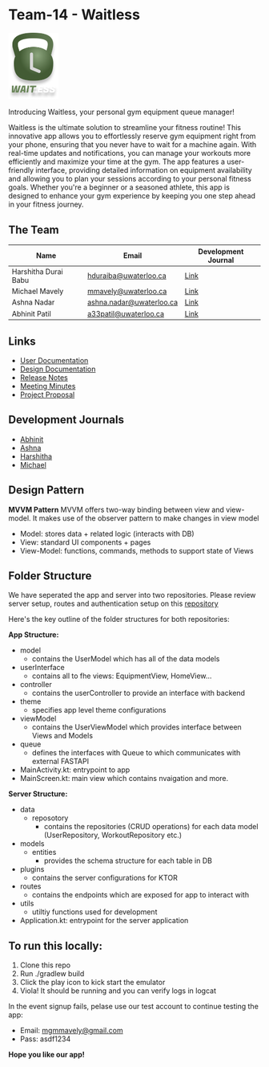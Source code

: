 # Team-14 - Waitless

<img src="app/src/main/res/drawable/splash_logo.png" alt="logo" width="100">

Introducing Waitless, your personal gym equipment queue manager!

Waitless is the ultimate solution to streamline your fitness routine! This innovative app allows you to effortlessly reserve gym equipment right from your phone, ensuring that you never have to wait for a machine again. With real-time updates and notifications, you can manage your workouts more efficiently and maximize your time at the gym. The app features a user-friendly interface, providing detailed information on equipment availability and allowing you to plan your sessions according to your personal fitness goals. Whether you're a beginner or a seasoned athlete, this app is designed to enhance your gym experience by keeping you one step ahead in your fitness journey.

## The Team

| Name | Email | Development Journal |
| -------- | ------ | --- |
|Harshitha Durai Babu|hduraiba@uwaterloo.ca|[Link](../../wikis/Development-Journal:-Harshitha)|
|Michael Mavely|mmavely@uwaterloo.ca|[Link](../../wikis/Development-Journal-:-Michael)|
|Ashna Nadar|ashna.nadar@uwaterloo.ca|[Link](../../wikis/Development-Journal:-Ashna)|
|Abhinit Patil|a33patil@uwaterloo.ca|[Link](../../wikis/Development-Journal:-Abhinit)|


## Links
- [User Documentation](../../wikis/User-Documentation)
- [Design Documentation](../../wikis/Design-Documents)
- [Release Notes](../../wikis/Release-Notes)
- [Meeting Minutes](../../wikis/Meeting-Minutes)
- [Project Proposal](../../wikis/Project-Proposal)


## Development Journals
- [Abhinit](../../wikis/Development-Journal:-Abhinit)
- [Ashna](../../wikis/Development-Journal:-Ashna)
- [Harshitha](../../wikis/Development-Journal:-Harshitha)
- [Michael](../../wikis/Development-Journal:-Michael)

## Design Pattern

**MVVM Pattern**
MVVM offers two-way binding between view and view-model. It makes use of the  observer pattern to make changes in view model
- Model: stores data + related logic (interacts with DB)
- View: standard UI components + pages
- View-Model: functions, commands, methods to support state of Views

## Folder Structure

We have seperated the app and server into two repositories. Please review server setup, routes and authentication setup on this [repository](https://github.com/mgmavely/waitless-server)

Here's the key outline of the folder structures for both repositories:

**App Structure:**
- model
    - contains the UserModel which has all of the data models
- userInterface
    - contains all to fhe views: EquipmentView, HomeView...
- controller
    - contains the userController to provide an interface with backend
- theme
    - specifies app level theme configurations
- viewModel
    - contains the UserViewModel which provides interface between Views and Models
- queue
    - defines the interfaces with Queue to which communicates with external FASTAPI
- MainActivity.kt: entrypoint to app
- MainScreen.kt: main view which contains nvaigation and more.

**Server Structure:**
- data
    - reposotory
        - contains the repositories (CRUD operations) for each data model (UserRepository, WorkoutRepository etc.)
- models
    - entities
        - provides the schema structure for each table in DB
- plugins
    - contains the server configurations for KTOR
- routes
    - contains the endpoints which are exposed for app to interact with
- utils
    - utiltiy functions used for development
- Application.kt: entrypoint for the server application

## To run this locally:

1. Clone this repo
2. Run ./gradlew build
3. Click the play icon to kick start the emulator
4. Viola! It should be running and you can verify logs in logcat

In the event signup fails, pelase use our test account to continue testing the app:

- Email: mgmmavely@gmail.com
- Pass: asdf1234

**Hope you like our app!**